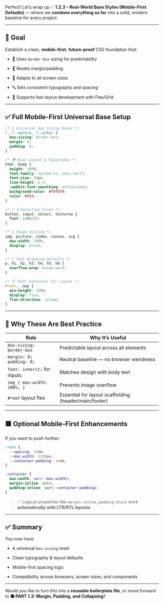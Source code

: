 Perfect! Let’s wrap up ✅ **1.2.3 – Real-World Base Styles (Mobile-First Defaults)** — where we **combine everything so far** into a solid, modern baseline for every project.

---

## 🎯 Goal

Establish a clean, **mobile-first**, **future-proof** CSS foundation that:

- 🧱 Uses `border-box` sizing for predictability
    
- 📏 Resets margin/padding
    
- 📱 Adapts to all screen sizes
    
- 🔤 Sets consistent typography and spacing
    
- 💨 Supports fast layout development with Flex/Grid
    

---

## ✅ Full Mobile-First Universal Base Setup

```css
/* 🔧 Universal Box Sizing Reset */
*, *::before, *::after {
  box-sizing: border-box;
  margin: 0;
  padding: 0;
}

/* 🌍 Base Layout & Typography */
html, body {
  height: 100%;
  font-family: system-ui, sans-serif;
  font-size: 16px;
  line-height: 1.5;
  -webkit-font-smoothing: antialiased;
  background-color: #f9f9f9;
  color: #333;
}

/* 🖱️ Interaction Fixes */
button, input, select, textarea {
  font: inherit;
}

/* 🚀 Image Scaling */
img, picture, video, canvas, svg {
  max-width: 100%;
  display: block;
}

/* 💬 Text Wrapping Defaults */
p, h1, h2, h3, h4, h5, h6 {
  overflow-wrap: break-word;
}

/* 📦 Root Container for Layout */
#root, .app {
  min-height: 100%;
  display: flex;
  flex-direction: column;
}
```

---

## 🧠 Why These Are Best Practice

|Rule|Why It’s Useful|
|---|---|
|`box-sizing: border-box`|Predictable layout across all elements|
|`margin: 0; padding: 0;`|Neutral baseline — no browser weirdness|
|`font: inherit;` for inputs|Matches design with body text|
|`img { max-width: 100%; }`|Prevents image overflow|
|`#root` layout flex|Essential for layout scaffolding (header/main/footer)|

---

## 🟩 Optional Mobile-First Enhancements

If you want to push further:

```css
:root {
  --spacing: 1rem;
  --max-width: 1200px;
  --container-padding: 1rem;
}

.container {
  max-width: var(--max-width);
  margin-inline: auto;
  padding-inline: var(--container-padding);
}
```

> ✅ Logical properties like `margin-inline`, `padding-block` work **automatically with LTR/RTL layouts**

---

## ✅ Summary

You now have:

- A universal `box-sizing` reset
    
- Clean typography & layout defaults
    
- Mobile-first spacing logic
    
- Compatibility across browsers, screen sizes, and components
    

---

Would you like to turn this into a **reusable boilerplate file**, or move forward to **🟢 PART 1.3: Margin, Padding, and Collapsing**?
